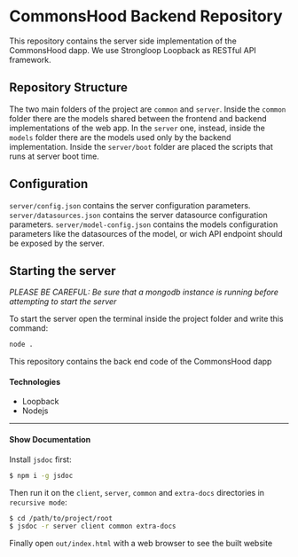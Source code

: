 # CommonsHood Backend Repository
This repository contains the server side implementation of the CommonsHood dapp. We use Strongloop Loopback as RESTful API framework.

## Repository Structure
The two main folders of the project are `common` and `server`. Inside the `common` folder there are the models shared between the frontend and backend implementations of the web app. In the `server` one, instead, inside the `models` folder there are the models used only by the backend implementation.
Inside the `server/boot` folder are placed the scripts that runs at server boot time.

## Configuration
`server/config.json` contains the server configuration parameters. `server/datasources.json` contains the server datasource configuration parameters. `server/model-config.json` contains the models configuration parameters like the datasources of the model, or wich API endpoint should be exposed by the server.

## Starting the server
*PLEASE BE CAREFUL: Be sure that a mongodb instance is running before attempting to start the server*

To start the server open the terminal inside the project folder and write this command:

``` bash
node .
```
This repository contains the back end code of the CommonsHood dapp

#### Technologies
- Loopback
- Nodejs

---

#### Show Documentation

Install `jsdoc` first:

``` sh
$ npm i -g jsdoc
```

Then run it on the `client`, `server`, `common` and `extra-docs` directories in `recursive mode`:
``` sh
$ cd /path/to/project/root
$ jsdoc -r server client common extra-docs
```

Finally open `out/index.html` with a web browser to see the built website

